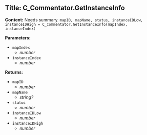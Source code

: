 ## Title: C_Commentator.GetInstanceInfo

**Content:**
Needs summary.
`mapID, mapName, status, instanceIDLow, instanceIDHigh = C_Commentator.GetInstanceInfo(mapIndex, instanceIndex)`

**Parameters:**
- `mapIndex`
  - *number*
- `instanceIndex`
  - *number*

**Returns:**
- `mapID`
  - *number*
- `mapName`
  - *string?*
- `status`
  - *number*
- `instanceIDLow`
  - *number*
- `instanceIDHigh`
  - *number*